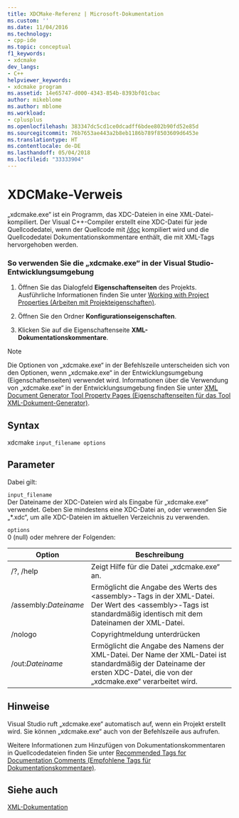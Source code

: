 ```yaml
---
title: XDCMake-Referenz | Microsoft-Dokumentation
ms.custom: ''
ms.date: 11/04/2016
ms.technology:
- cpp-ide
ms.topic: conceptual
f1_keywords:
- xdcmake
dev_langs:
- C++
helpviewer_keywords:
- xdcmake program
ms.assetid: 14e65747-d000-4343-854b-8393bf01cbac
author: mikeblome
ms.author: mblome
ms.workload:
- cplusplus
ms.openlocfilehash: 383347dc5cd1ce0dcadff6bdee802b90fd52e85d
ms.sourcegitcommit: 76b7653ae443a2b8eb1186b789f8503609d6453e
ms.translationtype: HT
ms.contentlocale: de-DE
ms.lasthandoff: 05/04/2018
ms.locfileid: "33333904"
---
```

# <a name="xdcmake-reference"></a>XDCMake-Verweis
„xdcmake.exe“ ist ein Programm, das XDC-Dateien in eine XML-Datei-kompiliert. Der Visual C++-Compiler erstellt eine XDC-Datei für jede Quellcodedatei, wenn der Quellcode mit [/doc](../build/reference/doc-process-documentation-comments-c-cpp.md) kompiliert wird und die Quellcodedatei Dokumentationskommentare enthält, die mit XML-Tags hervorgehoben werden.  
  
### <a name="to-use-xdcmakeexe-in-the-visual-studio-development-environment"></a>So verwenden Sie die „xdcmake.exe“ in der Visual Studio-Entwicklungsumgebung  
  
1.  Öffnen Sie das Dialogfeld **Eigenschaftenseiten** des Projekts. Ausführliche Informationen finden Sie unter [Working with Project Properties (Arbeiten mit Projekteigenschaften)](../ide/working-with-project-properties.md).  
  
2.  Öffnen Sie den Ordner **Konfigurationseigenschaften**.  
  
3.  Klicken Sie auf die Eigenschaftenseite **XML-Dokumentationskommentare**.  
  
> [!NOTE]
>  Die Optionen von „xdcmake.exe“ in der Befehlszeile unterscheiden sich von den Optionen, wenn „xdcmake.exe“ in der Entwicklungsumgebung (Eigenschaftenseiten) verwendet wird. Informationen über die Verwendung von „xdcmake.exe“ in der Entwicklungsumgebung finden Sie unter [XML Document Generator Tool Property Pages (Eigenschaftenseiten für das Tool XML-Dokument-Generator)](../ide/xml-document-generator-tool-property-pages.md).  
  
## <a name="syntax"></a>Syntax  
 xdcmake `input_filename options`  
  
## <a name="parameters"></a>Parameter  
 Dabei gilt:  
  
 `input_filename`  
 Der Dateiname der XDC-Dateien wird als Eingabe für „xdcmake.exe“ verwendet. Geben Sie mindestens eine XDC-Datei an, oder verwenden Sie „*.xdc“, um alle XDC-Dateien im aktuellen Verzeichnis zu verwenden.  
  
 `options`  
 0 (null) oder mehrere der Folgenden:  
  
|Option|Beschreibung|  
|------------|-----------------|  
|/?, /help|Zeigt Hilfe für die Datei „xdcmake.exe“ an.|  
|/assembly:*Dateiname*|Ermöglicht die Angabe des Werts des \<assembly>-Tags in der XML-Datei.  Der Wert des \<assembly>-Tags ist standardmäßig identisch mit dem Dateinamen der XML-Datei.|  
|/nologo|Copyrightmeldung unterdrücken|  
|/out:*Dateiname*|Ermöglicht die Angabe des Namens der XML-Datei.  Der Name der XML-Datei ist standardmäßig der Dateiname der ersten XDC-Datei, die von der „xdcmake.exe“ verarbeitet wird.|  
  
## <a name="remarks"></a>Hinweise  
 Visual Studio ruft „xdcmake.exe“ automatisch auf, wenn ein Projekt erstellt wird. Sie können „xdcmake.exe“ auch von der Befehlszeile aus aufrufen.  
  
 Weitere Informationen zum Hinzufügen von Dokumentationskommentaren in Quellcodedateien finden Sie unter [Recommended Tags for Documentation Comments (Empfohlene Tags für Dokumentationskommentare)](../ide/recommended-tags-for-documentation-comments-visual-cpp.md).  
  
## <a name="see-also"></a>Siehe auch  
 [XML-Dokumentation](../ide/xml-documentation-visual-cpp.md)